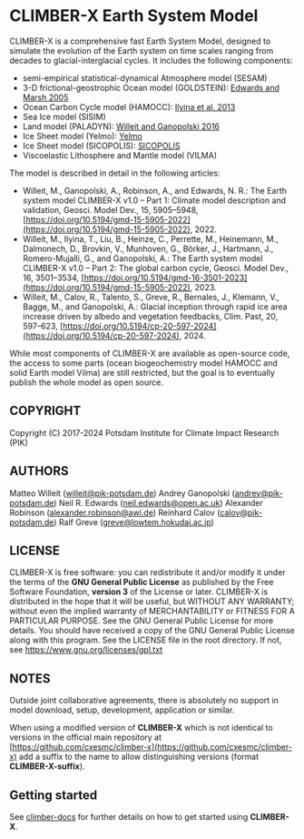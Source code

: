 # CLIMBER-X Earth System Model

CLIMBER-X is a comprehensive fast Earth System Model, designed to simulate the evolution of the Earth system on time scales ranging from decades to glacial-interglacial cycles. It includes the following components:
- semi-empirical statistical-dynamical Atmosphere model (SESAM)
- 3-D frictional-geostrophic Ocean model (GOLDSTEIN): [Edwards and Marsh 2005](https://link.springer.com/article/10.1007/s00382-004-0508-8)
- Ocean Carbon Cycle model (HAMOCC): [Ilyina et al. 2013](https://agupubs.onlinelibrary.wiley.com/doi/10.1029/2012MS000178)
- Sea Ice model (SISIM)
- Land model (PALADYN): [Willeit and Ganopolski 2016](https://gmd.copernicus.org/articles/9/3817/2016/)
- Ice Sheet model (Yelmo): [Yelmo](https://github.com/palma-ice/yelmo)
- Ice Sheet model (SICOPOLIS): [SICOPOLIS](http://www.sicopolis.net/)
- Viscoelastic Lithosphere and Mantle model (VILMA)

The model is described in detail in the following articles:
- Willeit, M., Ganopolski, A., Robinson, A., and Edwards, N. R.: The Earth system model CLIMBER-X v1.0 – Part 1: 
Climate model description and validation, Geosci. Model Dev., 15, 5905–5948, [https://doi.org/10.5194/gmd-15-5905-2022](https://doi.org/10.5194/gmd-15-5905-2022), 2022. 
- Willeit, M., Ilyina, T., Liu, B., Heinze, C., Perrette, M., Heinemann, M., Dalmonech, D., Brovkin, V., Munhoven, G., Börker, J., Hartmann, J., Romero-Mujalli, G., and Ganopolski, A.: The Earth system model CLIMBER-X v1.0 – Part 2: The global carbon cycle, Geosci. Model Dev., 16, 3501–3534, [https://doi.org/10.5194/gmd-16-3501-2023](https://doi.org/10.5194/gmd-15-5905-2022), 2023.
- Willeit, M., Calov, R., Talento, S., Greve, R., Bernales, J., Klemann, V., Bagge, M., and Ganopolski, A.: Glacial inception through rapid ice area increase driven by albedo and vegetation feedbacks, Clim. Past, 20, 597–623, [https://doi.org/10.5194/cp-20-597-2024](https://doi.org/10.5194/cp-20-597-2024), 2024.

While most components of CLIMBER-X are available as open-source code, the access to some parts (ocean biogeochemistry model HAMOCC and solid Earth model Vilma) are still restricted, but the goal is to eventually publish the whole model as open source.

## COPYRIGHT

Copyright (C) 2017-2024 Potsdam Institute for Climate Impact Research (PIK)

## AUTHORS

Matteo Willeit (willeit@pik-potsdam.de)
Andrey Ganopolski (andrey@pik-potsdam.de)
Neil R. Edwards (neil.edwards@open.ac.uk)
Alexander Robinson (alexander.robinson@awi.de)
Reinhard Calov (calov@pik-potsdam.de)
Ralf Greve (greve@lowtem.hokudai.ac.jp)

## LICENSE

CLIMBER-X is free software: you can redistribute it and/or modify
it under the terms of the **GNU General Public License** as published by
the Free Software Foundation, **version 3** of the License or later. 
CLIMBER-X is distributed in the hope that it will be useful,
but WITHOUT ANY WARRANTY; without even the implied warranty of
MERCHANTABILITY or FITNESS FOR A PARTICULAR PURPOSE.  See the
GNU General Public License for more details.
You should have received a copy of the GNU General Public License along with this
program. See the LICENSE file in the root directory. If not, see
https://www.gnu.org/licenses/gpl.txt

## NOTES

Outside joint collaborative agreements, there is absolutely no support in model download, 
setup, development, application or similar. 

When using a modified version of **CLIMBER-X** which is not identical to versions
in the official main repository at [https://github.com/cxesmc/climber-x](https://github.com/cxesmc/climber-x) add a suffix
to the name to allow distinguishing versions (format **CLIMBER-X-suffix**).

## Getting started

See [climber-docs](https://cxesmc.github.io/climber-docs/) for further details on how to get started using **CLIMBER-X**.


